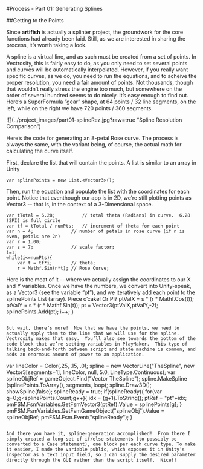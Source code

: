 #Process - Part 01: Generating Splines

##Getting to the Points

Since **artifish** is actually a splinter project, the groundwork for the core functions had already been laid.  Still, as we are interested in sharing the process, it’s worth taking a look.

A spline is a virtual line, and as such must be created from a set of points.  In Vectrosity, this is fairly easy to do, as you only need to set several points and curves will be automatically interpolated.  However, if you really want specific curves, as we do, you need to run the equations, and to acheive the proper resolution, you need a fair amount of points.  Not thousands, though that wouldn’t really stress the engine too much, but somewhere on the order of several hundred seems to do nicely.  It’s easy enough to find out.  Here’s a SuperFormula “gear” shape, at 64 points / 32 line segments, on the left, while on the right we have 720 points / 360 segments.  

![](../project_images/part01-splineRez.jpg?raw=true “Spline Resolution Comparison”)

Here’s the code for generating an 8-petal Rose curve.  The process is always the same, with the variant being, of course, the actual math for calculating the curve itself.



First, declare the list that will contain the points.  A list is similar to an array in Unity
```
var splinePoints = new List.<Vector3>();

```

Then, run the equation and populate the list with the coordinates for each point.  Notice that eventhough our app is in 2D, we’re still plotting points as Vector3 -- that is, in the context of a 3-Dimensional space.

```
var tTotal = 6.28;  	    // total theta (Radians) in curve.  6.28 (2PI) is full circle
var tf = tTotal / numPts;   // increment of theta for each point
var n = 4;  		    // number of petals in rose curve (if n is even, petals are 2n)
var r = 1.00; 
var s = 7;  		    // scale factor;
i=1;
while(i<=numPts){
	var t = tf*i; 	    // theta;
	r = Mathf.Sin(n*t); // Rose Curve;
```
Here is the meat of it -- where we actually assign the coordinates to our X and Y variables. Once we have the numbers, we convert into Unity-speak, as a Vector3 (see the variable “pt”), and we iteratively add each point to the splinePoints List (array).  Piece o’cake!  Or Pi?
	ptValX = s * (r * Mathf.Cos(t));
	ptValY = s * (r * Mathf.Sin(t));
	pt = Vector3(ptValX,ptValY,-2);
	splinePoints.Add(pt);
	i++;
}
```

But wait, there’s more!  Now that we have the points, we need to actually apply them to the line that we will use for the spline.  Vectrosity makes that easy.  You’ll also see towards the bottom of the code block that we’re setting variables in PlayMaker.  This type of talking back-and-forth between script and state machine is common, and adds an enormous amount of power to an application.

```
var lineColor = Color(.25, .15, .0);
spline = new VectorLine("TheSpline", new Vector3[segments+1], lineColor, null, 5.0, LineType.Continuous);
var splineObjRef = gameObject.Find("Vector TheSpline");
spline.MakeSpline (splinePoints.ToArray(), segments, loop);
spline.Draw3D();
showSpline(false); 
splineReady = true;
if(splineReady){
	for(var g=0;g<splinePoints.Count;g++){
		idx = (g+1).ToString();
		ptRef = "pt"+idx;
		pmFSM.FsmVariables.GetFsmVector3(ptRef).Value = splinePoints[g];
	}
	pmFSM.FsmVariables.GetFsmGameObject("splineObj").Value = splineObjRef;
	pmFSM.Fsm.Event("splineReady");
}

```

And there you have it, spline-generation accomplished!  From there I simply created a long set of if/else statements (to possibly be converted to a Case statement), one block per each curve type. To make it easier, I made the variable public, which exposes it in Unity’s inspector as a text input field, so I can supply the desired parameter directly through the GUI rather than the script itself.  Nice!! 






